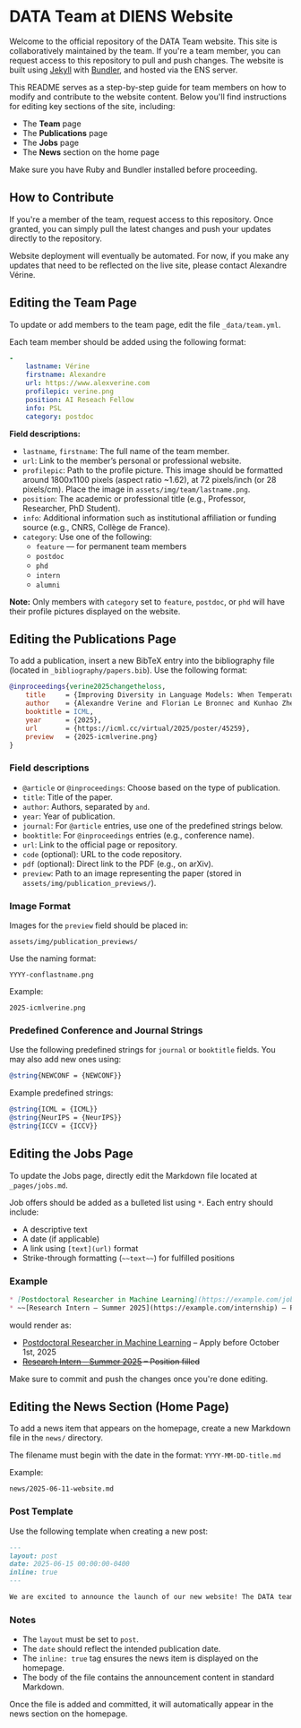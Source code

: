 # DATA Team at DIENS Website

Welcome to the official repository of the DATA Team website. This site is collaboratively maintained by the team. If you're a team member, you can request access to this repository to pull and push changes. The website is built using [Jekyll](https://jekyllrb.com/) with [Bundler](https://bundler.io/), and hosted via the ENS server.

This README serves as a step-by-step guide for team members on how to modify and contribute to the website content. Below you'll find instructions for editing key sections of the site, including:

- The **Team** page
- The **Publications** page
- The **Jobs** page
- The **News** section on the home page

Make sure you have Ruby and Bundler installed before proceeding.

## How to Contribute

If you're a member of the team, request access to this repository. Once granted, you can simply pull the latest changes and push your updates directly to the repository.

Website deployment will eventually be automated. For now, if you make any updates that need to be reflected on the live site, please contact Alexandre Vérine.



## Editing the Team Page

To update or add members to the team page, edit the file `_data/team.yml`.

Each team member should be added using the following format:

```yaml
-
    lastname: Vérine    
    firstname: Alexandre
    url: https://www.alexverine.com
    profilepic: verine.png
    position: AI Reseach Fellow
    info: PSL
    category: postdoc
```

**Field descriptions:**
- `lastname`, `firstname`: The full name of the team member.
- `url`: Link to the member’s personal or professional website.
- `profilepic`: Path to the profile picture. This image should be formatted around 1800x1100 pixels (aspect ratio ~1.62), at 72 pixels/inch (or 28 pixels/cm). Place the image in `assets/img/team/lastname.png`.
- `position`: The academic or professional title (e.g., Professor, Researcher, PhD Student).
- `info`: Additional information such as institutional affiliation or funding source (e.g., CNRS, Collège de France).
- `category`: Use one of the following:
  - `feature` — for permanent team members
  - `postdoc`
  - `phd`
  - `intern`
  - `alumni`

**Note:** Only members with `category` set to `feature`, `postdoc`, or `phd` will have their profile pictures displayed on the website.


## Editing the Publications Page

To add a publication, insert a new BibTeX entry into the bibliography file (located in `_bibliography/papers.bib`). Use the following format:

```bibtex
@inproceedings{verine2025changetheloss,
	title     = {Improving Diversity in Language Models: When Temperature Fails, Change the Loss},
	author    = {Alexandre Verine and Florian Le Bronnec and Kunhao Zheng and Alexandre Allauzen and Yann Chevaleyre and Benjamin Negrevergne},
	booktitle = ICML,
	year      = {2025},
	url       = {https://icml.cc/virtual/2025/poster/45259},
	preview   = {2025-icmlverine.png}
}
```

### Field descriptions
- `@article` or `@inproceedings`: Choose based on the type of publication.
- `title`: Title of the paper.
- `author`: Authors, separated by `and`.
- `year`: Year of publication.
- `journal`: For `@article` entries, use one of the predefined strings below.
- `booktitle`: For `@inproceedings` entries (e.g., conference name).
- `url`: Link to the official page or repository.
- `code` (optional): URL to the code repository.
- `pdf` (optional): Direct link to the PDF (e.g., on arXiv).
- `preview`: Path to an image representing the paper (stored in `assets/img/publication_previews/`).

### Image Format
Images for the `preview` field should be placed in:
```
assets/img/publication_previews/
```
Use the naming format:
```
YYYY-conflastname.png
```
Example:
```
2025-icmlverine.png
```

### Predefined Conference and Journal Strings
Use the following predefined strings for `journal` or `booktitle` fields. You may also add new ones using:

```bibtex
@string{NEWCONF = {NEWCONF}}
```

Example predefined strings:
```bibtex
@string{ICML = {ICML}}
@string{NeurIPS = {NeurIPS}}
@string{ICCV = {ICCV}}
```


## Editing the Jobs Page

To update the Jobs page, directly edit the Markdown file located at `_pages/jobs.md`.

Job offers should be added as a bulleted list using `*`. Each entry should include:
- A descriptive text
- A date (if applicable)
- A link using `[text](url)` format
- Strike-through formatting (`~~text~~`) for fulfilled positions

### Example

```markdown
* [Postdoctoral Researcher in Machine Learning](https://example.com/job-postdoc) – Apply before October 1st, 2025
* ~~[Research Intern – Summer 2025](https://example.com/internship) – Position filled~~
```

would render as:

* [Postdoctoral Researcher in Machine Learning](https://example.com/job-postdoc) – Apply before October 1st, 2025
* ~~[Research Intern – Summer 2025](https://example.com/internship) – Position filled~~

Make sure to commit and push the changes once you're done editing.

## Editing the News Section (Home Page)

To add a news item that appears on the homepage, create a new Markdown file in the `news/` directory.

The filename must begin with the date in the format: `YYYY-MM-DD-title.md`

Example:
```
news/2025-06-11-website.md
```

### Post Template

Use the following template when creating a new post:

```markdown
---
layout: post
date: 2025-06-15 00:00:00-0400
inline: true
---

We are excited to announce the launch of our new website! The DATA team has been working hard to create a more user-friendly and visually appealing platform.
```

### Notes
- The `layout` must be set to `post`.
- The `date` should reflect the intended publication date.
- The `inline: true` tag ensures the news item is displayed on the homepage.
- The body of the file contains the announcement content in standard Markdown.

Once the file is added and committed, it will automatically appear in the news section on the homepage.
